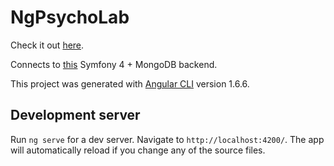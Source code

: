 # NgPsychoLab

Check it out [here](http://psycho-lab.nerfthis.xyz/).

Connects to [this](https://github.com/Flexicon/psycho-lab-api) Symfony 4 + MongoDB backend.

This project was generated with [Angular CLI](https://github.com/angular/angular-cli) version 1.6.6.

## Development server

Run `ng serve` for a dev server. Navigate to `http://localhost:4200/`. The app will automatically reload if you change any of the source files.
